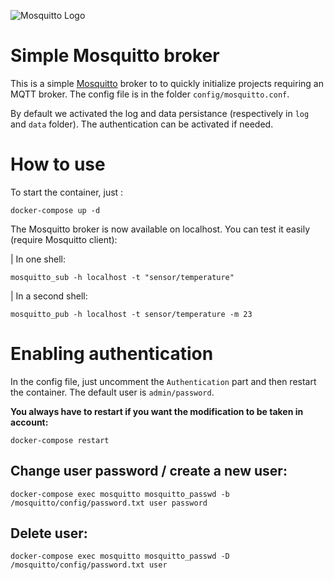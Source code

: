 ![Mosquitto Logo](https://mosquitto.org/images/mosquitto-text-side-28.png 'Mosquitto')

# Simple Mosquitto broker

This is a simple [Mosquitto](https://mosquitto.org) broker to to quickly initialize projects requiring an MQTT broker. The config file is in the folder `config/mosquitto.conf`.

By default we activated the log and data persistance (respectively in `log` and `data` folder).
The authentication can be activated if needed.

# How to use

To start the container, just :

```
docker-compose up -d
```

The Mosquitto broker is now available on localhost. You can test it easily (require Mosquitto client):

| In one shell:

```
mosquitto_sub -h localhost -t "sensor/temperature"
```

| In a second shell:

```
mosquitto_pub -h localhost -t sensor/temperature -m 23
```

# Enabling authentication

In the config file, just uncomment the `Authentication` part and then restart the container.
The default user is `admin/password`.

**You always have to restart if you want the modification to be taken in account:**

```
docker-compose restart
```

## Change user password / create a new user:

```
docker-compose exec mosquitto mosquitto_passwd -b /mosquitto/config/password.txt user password
```

## Delete user:

```
docker-compose exec mosquitto mosquitto_passwd -D /mosquitto/config/password.txt user
```
